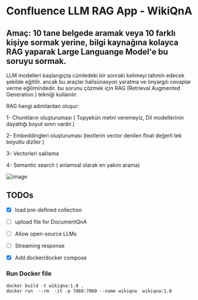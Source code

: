 
# Confluence LLM RAG App  - WikiQnA

## Amaç: 10 tane belgede aramak veya 10 farklı kişiye sormak yerine, bilgi kaynağına kolayca RAG yaparak Large Languange Model'e bu soruyu sormak. 


LLM modelleri başlangıçta cümledeki bir sonraki kelimeyi tahmin edecek şekilde eğitilir. ancak bu araçlar halisünasyon yaratma ve önyargılı cevaplar verme eğilimindedir. bu sorunu çözmek için RAG (Retrieval Augmented Generation ) tekniği kullanılır. 

RAG hangi adımlardan oluşur: 

1- Chunkların oluşturuması ( Topyekün metni veremeyiz, Dil modellerinin dayattığı boyut sınırı vardır.)

2- Embeddingleri oluşturuması (textlerin  vector denilen float değerli tek boyutlu diziler ) 

3- Vectorleri saklama

4- Semantic search ( anlamsal olarak en yakını arama)

 
![image](https://github.com/devops-alierdogan/wikiqna/assets/132436988/3abb1f80-8a3e-4f49-98d2-8fc2ba9aa955)


## TODOs
- [X]  load pre-defined collection 
- [ ]  upload file for DocumentQnA
- [ ]  Allow open-source LLMs
- [ ]  Streaming response
- [X]  Add docker/docker compose


### Run Docker file 

``` 
docker build -t wikiqna:1.0 .
docker run  --rm  -it -p 7860:7860 --name wikiqna  wikiqna:1.0

```
